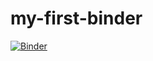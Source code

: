 # my-first-binder

[![Binder](https://mybinder.org/badge_logo.svg)](https://mybinder.org/v2/gh/M-AAMORIM/my-first-binder/main)


